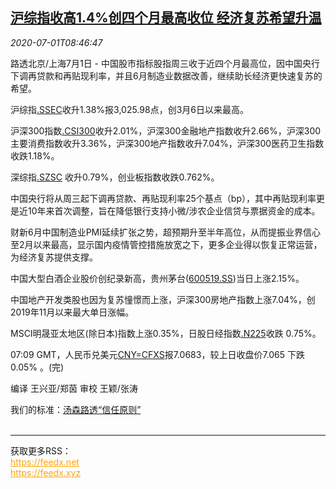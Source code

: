 <!--1593595397000-->
[沪综指收高1.4%创四个月最高收位 经济复苏希望升温](https://cn.reuters.com/article/china-stock-market-economy-recovery-0701-idCNKBS242500)
------

<div><i>2020-07-01T08:46:47</i></div><div class="StandardArticleBody_body"><p>路透北京/上海7月1日 - 中国股市指标股指周三收于近四个月最高位，因中国央行下调再贷款和再贴现利率，并且6月制造业数据改善，继续助长经济更快速复苏的希望。 </p><p>沪综指<a href="/investing/markets/index?symbol=.SSEC">.SSEC</a>收升1.38%报3,025.98点，创3月6日以来最高。 </p><p>沪深300指数<a href="/investing/markets/index?symbol=.CSI300">.CSI300</a>收升2.01%，沪深300金融地产指数收升2.66%，沪深300主要消费指数收升3.36%，沪深300地产指数收升7.04%，沪深300医药卫生指数收跌1.18%。 </p><p>深综指<a href="/investing/markets/index?symbol=.SZSC">.SZSC</a> 收升0.79%，创业板指数收跌0.762%。 </p><p>中国央行将从周三起下调再贷款、再贴现利率25个基点（bp），其中再贴现利率更是近10年来首次调整，旨在降低银行支持小微/涉农企业信贷与票据资金的成本。 </p><p>财新6月中国制造业PMI延续扩张之势，超预期升至半年高位，从而提振业界信心至2月以来最高，显示国内疫情管控措施放宽之下，更多企业得以恢复正常运营，为经济复苏提供支撑。 </p><p>中国大型白酒企业股价创纪录新高，贵州茅台(<span id="symbol_600519.SS_3"><a href="//www.reuters.com/companies/600519.SS">600519.SS</a></span>)当日上涨2.15%。 </p><p>中国地产开发类股也因为复苏憧憬而上涨，沪深300房地产指数上涨7.04%，创2019年11月以来最大单日涨幅。 </p><p>MSCI明晟亚太地区(除日本)指数上涨0.35%，日股日经指数<a href="/investing/markets/index?symbol=.N225">.N225</a>收跌 0.75%。 </p><p>07:09 GMT，人民币兑美元<a href="/investing/currencies/quote?srcCurr=CNY&destCurr=USD">CNY=CFXS</a>报7.0683，较上日收盘价7.065 下跌0.05% 。(完) </p><div class="Attribution_container"><div class="Attribution_attribution"><p class="Attribution_content">编译 王兴亚/郑茵 审校 王颖/张涛</p></div></div><div class="StandardArticleBody_trustBadgeContainer"><span class="StandardArticleBody_trustBadgeTitle">我们的标准：</span><span class="trustBadgeUrl"><a href="https://www.thomsonreuters.cn/content/dam/openweb/documents/pdf/china/brochures/about-us-1.pdf">汤森路透“信任原则”</a></span></div></div><br><hr><div>获取更多RSS：<br><a href="https://feedx.net" style="color:orange" target="_blank">https://feedx.net</a> <br><a href="https://feedx.xyz" style="color:orange" target="_blank">https://feedx.xyz</a><br></div>
